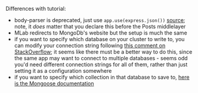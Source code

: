 Differences with tutorial:

- body-parser is deprecated, just use `app.use(express.json())` [source](https://stackoverflow.com/questions/24330014/bodyparser-is-deprecated-express-4); note, it _does_ matter that you declare this before the Posts middlelayer
- MLab redirects to MongoDb's website but the setup is much the same
- if you want to specify which database on your cluster to write to, you can modify your connection string following [this comment on StackOverflow](https://stackoverflow.com/questions/59098595/set-database-and-collection-using-mongoose#comment104434786_59099513); it seems like there must be a better way to do this, since the same app may want to connect to multiple databases - seems odd you'd need different connection strings for all of them, rather than just setting it as a configuration somewhere
- if you want to specify which collection in that database to save to, [here is the Mongoose documentation](https://mongoosejs.com/docs/guide.html#collection)
